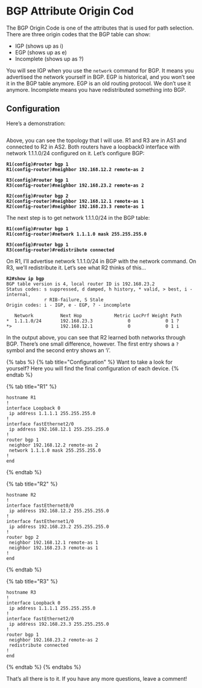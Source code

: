 # BGP Attribute Origin Cod

The BGP Origin Code is one of the attributes that is used for path selection. There are three origin codes that the BGP table can show:

* IGP (shows up as i)
* EGP (shows up as e)
* Incomplete (shows up as ?)

You will see IGP when you use the `network` command for BGP. It means you advertised the network yourself in BGP. EGP is historical, and you won’t see it in the BGP table anymore. EGP is an old routing protocol. We don’t use it anymore. Incomplete means you have redistributed something into BGP.

## Configuration

Here’s a demonstration:

<figure><img src="https://cdn.networklessons.com/wp-content/uploads/2013/02/bgp-as-path-prepend-lab.png" alt=""><figcaption></figcaption></figure>

Above, you can see the topology that I will use. R1 and R3 are in AS1 and connected to R2 in AS2. Both routers have a loopback0 interface with network 1.1.1.0/24 configured on it. Let’s configure BGP:

<pre><code><strong>R1(config)#router bgp 1
</strong><strong>R1(config-router)#neighbor 192.168.12.2 remote-as 2
</strong></code></pre>

<pre><code><strong>R3(config)#router bgp 1
</strong><strong>R3(config-router)#neighbor 192.168.23.2 remote-as 2
</strong></code></pre>

<pre><code><strong>R2(config)#router bgp 2
</strong><strong>R2(config-router)#neighbor 192.168.12.1 remote-as 1
</strong><strong>R2(config-router)#neighbor 192.168.23.3 remote-as 1
</strong></code></pre>

The next step is to get network 1.1.1.0/24 in the BGP table:

<pre><code><strong>R1(config)#router bgp 1
</strong><strong>R1(config-router)#network 1.1.1.0 mask 255.255.255.0
</strong></code></pre>

<pre><code><strong>R3(config)#router bgp 1
</strong><strong>R3(config-router)#redistribute connected
</strong></code></pre>

On R1, I’ll advertise network 1.1.1.0/24 in BGP with the network command. On R3, we’ll redistribute it. Let’s see what R2 thinks of this…

<pre><code><strong>R2#show ip bgp 
</strong>BGP table version is 4, local router ID is 192.168.23.2
Status codes: s suppressed, d damped, h history, * valid, > best, i - internal,
              r RIB-failure, S Stale
Origin codes: i - IGP, e - EGP, ? - incomplete

   Network          Next Hop            Metric LocPrf Weight Path
*  1.1.1.0/24       192.168.23.3             0             0 1 ?
*>                  192.168.12.1             0             0 1 i
</code></pre>

In the output above, you can see that R2 learned both networks through BGP. There’s one small difference, however. The first entry shows a `?` symbol and the second entry shows an ‘i’.

{% tabs %}
{% tab title="Configuration" %}
Want to take a look for yourself? Here you will find the final configuration of each device.
{% endtab %}

{% tab title="R1" %}
```
hostname R1
!
interface Loopback 0
 ip address 1.1.1.1 255.255.255.0
!
interface fastEthernet2/0
 ip address 192.168.12.1 255.255.255.0
!
router bgp 1
 neighbor 192.168.12.2 remote-as 2
 network 1.1.1.0 mask 255.255.255.0
!
end
```
{% endtab %}

{% tab title="R2" %}
```
hostname R2
!
interface fastEthernet0/0
 ip address 192.168.12.2 255.255.255.0
!
interface fastEthernet1/0
 ip address 192.168.23.2 255.255.255.0
!
router bgp 2
 neighbor 192.168.12.1 remote-as 1
 neighbor 192.168.23.3 remote-as 1
!
end
```
{% endtab %}

{% tab title="R3" %}
```
hostname R3
!
interface Loopback 0
 ip address 1.1.1.1 255.255.255.0
!
interface fastEthernet2/0
 ip address 192.168.23.3 255.255.255.0
!
router bgp 1
 neighbor 192.168.23.2 remote-as 2
 redistribute connected
!
end
```
{% endtab %}
{% endtabs %}

That’s all there is to it. If you have any more questions, leave a comment!
